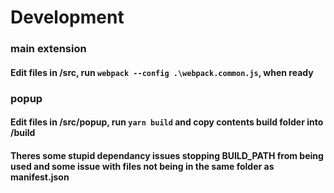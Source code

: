 # Development

### main extension

#### Edit files in /src, run `webpack --config .\webpack.common.js`, when ready

### popup

#### Edit files in /src/popup, run `yarn build` and copy contents build folder into /build
#### Theres some stupid dependancy issues stopping BUILD_PATH from being used and some issue with files not being in the same folder as manifest.json